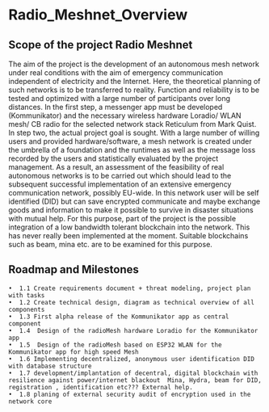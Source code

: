 # Radio_Meshnet_Overview
## Scope of the project Radio Meshnet
The aim of the project is the development of an autonomous mesh network under real conditions with the aim of emergency communication independent of electricity and the Internet. Here, the theoretical planning of such networks is to be transferred to reality. Function and reliability is to be tested and optimized with a large number of participants over long distances. In the first step, a messenger app must be developed (Kommunikator) and the necessary wireless hardware Loradio/ WLAN mesh/ CB radio for the selected network stack Reticulum from Mark Quist. In step two, the actual project goal is sought. With a large number of willing users and provided hardware/software, a mesh network is created under the umbrella of a foundation and the runtimes as well as the message loss recorded by the users and statistically evaluated by the project management. As a result, an assessment of the feasibility of real autonomous networks is to be carried out which should lead to the subsequent successful implementation of an extensive emergency communication network, possibly EU-wide.  In this network user will be self identified (DID) but can save encrypted communicate and maybe exchange goods and information to make it possible to survive in disaster situations with mutual help.  For this purpose, part of the project is the possible integration of a low bandwidth tolerant blockchain into the network. This has never really been implemented at the moment. Suitable blockchains such as beam, mina etc. are to be examined for this purpose.
## Roadmap and Milestones

    •  1.1 Create requirements document + threat modeling, project plan with tasks            
    •  1.2 Create technical design, diagram as technical overview of all components            
    •  1.3 First alpha release of the Kommunikator app as central component                   
    •  1.4  Design of the radioMesh hardware Loradio for the Kommunikator app                  
    •  1.5  Design of the radioMesh based on ESP32 WLAN for the Kommunikator app for high speed Mesh 
    •  1.6 Implementing decentralized, anonymous user identification DID with database structure 
    •  1.7 development/implantation of decentral, digital blockchain with resilience against power/internet blackout  Mina, Hydra, beam for DID, registration , identification etc??? External help.   
    •  1.8 planing of external security audit of encryption used in the network core
